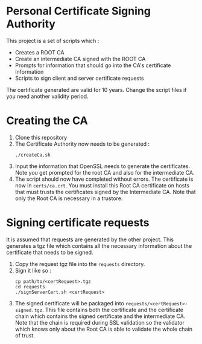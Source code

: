 # Personal Certificate Signing Authority

This project is a set of scripts which :
* Creates a ROOT CA
* Create an intermediate CA signed with the ROOT CA
* Prompts for information that should go into the CA's certificate information
* Scripts to sign client and server certificate requests

The certificate generated are valid for 10 years.  Change the script files if you need another validity period.

# Creating the CA

1. Clone this repository
2. The Certificate Authority now needs to be generated :
   ```
   ./createCa.sh
   ```
3. Input the information that OpenSSL needs to generate the certificates.  Note you get prompted for the root CA and also for the intermediate CA.
4. The script should now have completed without errors.  The certificate is now in `certs/ca.crt`.  You must install this Root CA certificate on hosts that must trusts
the certificates signed by the Intermediate CA.  Note that only the Root CA is necessary in a trustore.

# Signing certificate requests

It is assumed that requests are generated by the other project.  This generates a tgz file which contains all the necessary information about the certificate
that needs to be signed.

1. Copy the request tgz file into the `requests` directory.
2. Sign it like so :
   ```
   cp path/to/<certRequest>.tgz
   cd requests
   ./signServerCert.sh <certRequest>
   ```
3. The signed certificate will be packaged into `requests/<certRequest>-signed.tgz`.  This file contains both the certificate and the certificate chain which contains
the signed certificate and the intermediate CA.  Note that the chain is required during SSL validation so the validator which knows only about the Root CA is able to validate
the whole chain of trust.

